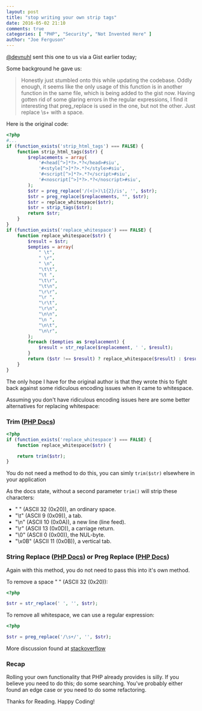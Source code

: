 ```yaml
---
layout: post
title: "stop writing your own strip tags"
date: 2016-05-02 21:10
comments: true
categories: [ "PHP", "Security", "Not Invented Here" ]
author: "Joe Ferguson"
---
```


[@devnuhl](https://twitter.com/devnuhl) sent this one to us via a Gist earlier today;

Some background he gave us:

> Honestly just stumbled onto this while updating the codebase. Oddly enough, it seems like the only usage of this function is in another function in the same file, which is being added to the gist now. Having gotten rid of some glaring errors in the regular expressions, I find it interesting that preg_replace is used in the one, but not the other. Just replace \s+ with a space.

Here is the original code:

``` php
<?php
#...
if (function_exists('strip_html_tags') === FALSE) {
    function strip_html_tags($str) {
        $replacements = array(
            '#<head[^>]*?>.*?</head>#siu',
            '#<style[^>]*?>.*?</style>#siu',
            '#<script[^>]*?>.*?</script>#siu',
            '#<noscript[^>]*?>.*?</noscript>#siu',
        );
        $str = preg_replace('/(<|>)\1{2}/is', '', $str);
        $str = preg_replace($replacements, "", $str);
        $str = replace_whitespace($str);
        $str = strip_tags($str);
        return $str;
    }
}
if (function_exists('replace_whitespace') === FALSE) {
    function replace_whitespace($str) {
        $result = $str;
        $empties = array(
            " \t",
            " \r",
            " \n",
            "\t\t",
            "\t ",
            "\t\r",
            "\t\n",
            "\r\r",
            "\r ",
            "\r\t",
            "\r\n",
            "\n\n",
            "\n ",
            "\n\t",
            "\n\r",
        );
        foreach ($empties as $replacement) {
            $result = str_replace($replacement, ' ', $result);
        }
        return ($str !== $result) ? replace_whitespace($result) : $result;
    }
}
```

The only hope I have for the original author is that they wrote this to fight back against some ridiculous encoding issues when it came to whitespace.

Assuming you don't have ridiculous encoding issues here are some better alternatives for replacing whitespace:

### Trim ([PHP Docs](http://php.net/manual/en/function.trim.php))

``` php
<?php
if (function_exists('replace_whitespace') === FALSE) {
    function replace_whitespace($str) {

    return trim($str);
}
```

You do not need a method to do this, you can simly `trim($str)` elsewhere in your application

As the docs state, without a second parameter `trim()` will strip these characters:

* " " (ASCII 32 (0x20)), an ordinary space.
* "\t" (ASCII 9 (0x09)), a tab.
* "\n" (ASCII 10 (0x0A)), a new line (line feed).
* "\r" (ASCII 13 (0x0D)), a carriage return.
* "\0" (ASCII 0 (0x00)), the NUL-byte.
* "\x0B" (ASCII 11 (0x0B)), a vertical tab.

### String Replace ([PHP Docs](http://php.net/manual/en/function.str-replace.php)) or Preg Replace ([PHP Docs](http://php.net/manual/en/function.preg-replace.php))

Again with this method, you do not need to pass this into it's own method.

To remove a space " " (ASCII 32 (0x20)):

```php
<?php

$str = str_replace(' ', '', $str);
```

To remove all whitespace, we can use a regular expression:

```php
<?php

$str = preg_replace('/\s+/', '', $str);
```

More discussion found at [stackoverflow](http://stackoverflow.com/questions/2109325/how-to-strip-all-spaces-out-of-a-string-in-php)

### Recap

Rolling your own functionality that PHP already provides is silly. If you believe you need to do this; do some searching. You've probably either found an edge case or you need to do some refactoring.


Thanks for Reading. Happy Coding!
